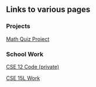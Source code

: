 ## Links to various pages

### Projects
[Math Quiz Project](https://michaelhe999.github.io/Math_Quiz_Project/)

### School Work
[CSE 12 Code (private)]()

[CSE 15L Work](https://michaelhe999.github.io/cse15l-lab-reports/)
